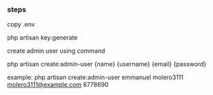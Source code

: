 ### steps

copy .env

php artisan key:generate

create admin user using command 

php artisan create:admin-user {name} {username} {email} {password}


example: php artisan create:admin-user emmanuel molero3111 molero3111@example.com 8778690
